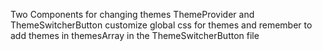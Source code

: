 Two Components for changing themes ThemeProvider and ThemeSwitcherButton
customize global css for themes and remember to add themes in themesArray in the ThemeSwitcherButton file
